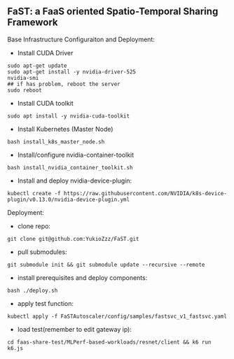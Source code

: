 ## FaST: a FaaS oriented Spatio-Temporal Sharing Framework

Base Infrastructure Configuraiton and Deployment:
- Install CUDA Driver
```
sudo apt-get update
sudo apt-get install -y nvidia-driver-525
nvidia-smi
## if has problem, reboot the server
sudo reboot
```

- Install CUDA toolkit
```
sudo apt install -y nvidia-cuda-toolkit
```

- Install Kubernetes (Master Node)
```
bash install_k8s_master_node.sh
```

- Install/configure nvidia-container-toolkit
```
bash install_nvidia_container_toolkit.sh
```

- Install and deploy nvidia-device-plugin:
```
kubectl create -f https://raw.githubusercontent.com/NVIDIA/k8s-device-plugin/v0.13.0/nvidia-device-plugin.yml
```

Deployment:

- clone repo:
```
git clone git@github.com:YukioZzz/FaST.git
```
- pull submodules:
```
git submodule init && git submodule update --recursive --remote
```
- install prerequisites and deploy components:
```
bash ./deploy.sh
```
- apply test function:
```
kubectl apply -f FaSTAutoscaler/config/samples/fastsvc_v1_fastsvc.yaml
```
- load test(remember to edit gateway ip):
```
cd faas-share-test/MLPerf-based-workloads/resnet/client && k6 run k6.js 
```

